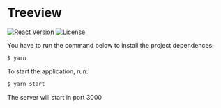 # Treeview
[![React Version](https://img.shields.io/badge/React-v16.12.0-blue)](https://pt-br.reactjs.org/versions/)
[![License](https://img.shields.io/badge/license-MIT-green)](https://github.com/lancaluis/treeview-exercise/blob/master/LICENSE.md)

You have to run the command below to install the project dependences:
```bash
$ yarn
```

To start the application, run:
```bash
$ yarn start
```
The server will start in port 3000

